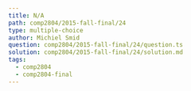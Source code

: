 ```yaml
---
title: N/A
path: comp2804/2015-fall-final/24
type: multiple-choice
author: Michiel Smid
question: comp2804/2015-fall-final/24/question.ts
solution: comp2804/2015-fall-final/24/solution.md
tags:
  - comp2804
  - comp2804-final
---
```

